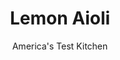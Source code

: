 ---
layout: ../../layouts/MarkdownPostLayout.astro
title: Lemon Aioli
author: America's Test Kitchen
pubDate: 2023-03-15
description: "This dip is a fantastic sidekick for our Fried Artichokes."
image_url: https://res.cloudinary.com/hksqkdlah/image/upload/ar_1:1,c_fill,dpr_2.0,f_auto,fl_lossy.progressive.strip_profile,g_faces:auto,q_auto:low,w_344/SFS_HomemadeLemonAioli_022_ryf5ms
tags: ["Side Dishes","Condiments"]
calories: 3303
protein: 
carbohydrates: 
fats: 
fiber: 
ingredients: ["1 , large egg","3 tablespoons, lemon juice","1½ teaspoons, Dijon mustard","1 , garlic clove, minced","¾ teaspoon, table salt","¼ teaspoon, sugar","Pinch , cayenne pepper","1½ cups, vegetable oil","2 tablespoons, extra-virgin olive oil"]
serves: 24
time: "15 minutes"
instructions: ["Process egg, lemon juice, mustard, garlic, salt, sugar, and cayenne in food processor until combined, about 5 seconds. With processor running, slowly drizzle in vegetable oil until emulsified and mixture is thick, about 2 minutes. Scrape down sides of bowl with rubber spatula and continue to process 5 seconds longer. Transfer to jar and stir in olive oil. Affix jar lid and refrigerate until ready to use. (Aioli can be refrigerated for up to 1 week.)"]
nutrition: ["5 mg Potassium","4 mg Phosphorus","1 mg Calcium","45 mg Sodium","15 g Fat","10 g Monounsaturated","2 g Polyunsaturated","7 mg Cholesterol","1 g Saturated","1 µg Folate (food)","3 g Water","1 µg Folate equivalent (total)","3 mg Vitamin E","3 µg Vitamin A","137 kcal Energy","3303 calories"]
notes: "Do not substitute olive oil for the vegetable oil; the aioli will turn out bitter."
---